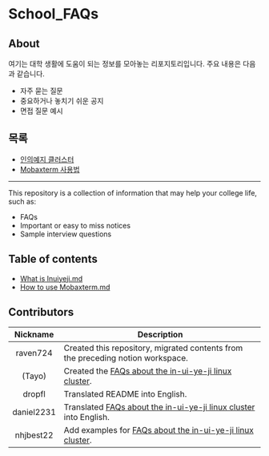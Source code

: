# School_FAQs

## About

여기는 대학 생활에 도움이 되는 정보를 모아놓는 리포지토리입니다. 주요 내용은 다음과 같습니다.

* 자주 묻는 질문
* 중요하거나 놓치기 쉬운 공지
* 면접 질문 예시

## 목록
- [인의예지 클러스터](인의예지%20클러스터.md)
- [Mobaxterm 사용법](Mobaxterm%20사용법.md)
---

This repository is a collection of information that may help your college life, such as:

* FAQs
* Important or easy to miss notices
* Sample interview questions

## Table of contents
- [What is Inuiyeji.md](What%20is%20Inuiyeji.md)
- [How to use Mobaxterm.md](How%20to%20use%20Mobaxterm.md)
## Contributors

| Nickname | Description |
|:--------:|-------------|
| raven724 | Created this repository, migrated contents from the preceding notion workspace. |
|  (Tayo)  | Created the [FAQs about the in-ui-ye-ji linux cluster](인의예지%20클러스터.md). |
|  dropfl  | Translated README into English. |
|  daniel2231  | Translated [FAQs about the in-ui-ye-ji linux cluster](What%20is%20Inuiyeji.md) into English. |
| nhjbest22 | Add examples for [FAQs about the in-ui-ye-ji linux cluster](인의예지%20클러스터.md). |
